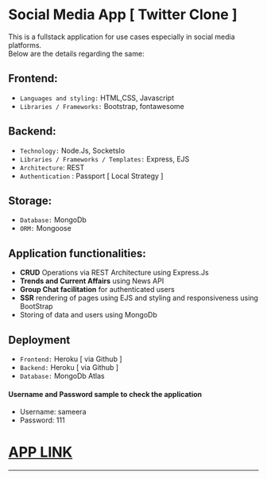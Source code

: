 # Social Media App [ Twitter Clone ]

This is a fullstack application for use cases especially in social media platforms.\
Below are the details regarding the same:

## Frontend: 
- `Languages and styling:` HTML,CSS, Javascript
- `Libraries / Frameworks:` Bootstrap, fontawesome

## Backend:
- `Technology:` Node.Js, SocketsIo
- `Libraries / Frameworks / Templates:` Express, EJS
- `Architecture`: REST
- `Authentication` : Passport [ Local Strategy ]

## Storage: 
- `Database:` MongoDb 
- `ORM:` Mongoose

## Application functionalities:

- **CRUD** Operations via REST Architecture using Express.Js
- **Trends and Current Affairs** using News API
- **Group Chat facilitation** for authenticated users
- **SSR** rendering of pages using EJS and styling and responsiveness using BootStrap
- Storing of data and users using MongoDb

## Deployment 
- `Frontend:` Heroku [ via Github ]
- `Backend:` Heroku [ via Github ]
- `Database:` MongoDb Atlas

####  Username and Password sample to check the application 
- Username: sameera
- Password: 111

# [APP LINK](https://twitter-soumen-clone.herokuapp.com)



 ----------------------------------------------------------------------------------------------------------------------------------------------------------
